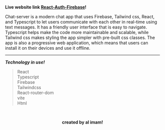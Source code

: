 **Live website link <ins>[React-Auth-Firebase](https://al-imam-chat-server.netlify.app/)</ins>!**

Chat-server is a modern chat app that uses Firebase, Tailwind css, React, and Typescript to let users communicate with each other in real-time using text messages. It has a friendly user interface that is easy to navigate. Typescript helps make the code more maintainable and scalable, while Tailwind css makes styling the app simpler with pre-built css classes. The app is also a progressive web application, which means that users can install it on their devices and use it offline.

<hr>

**_Technology in use!_**

> React <br>
> Typescript <br>
> Firebase <br>
> Tailwindcss <br>
> React-router-dom <br>
> vite <br>
> Html

<br>

**<p align="center">created by al imam!</p>**
